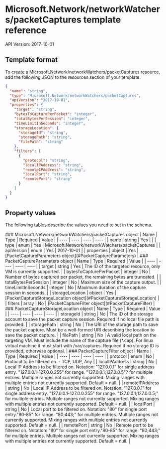 # Microsoft.Network/networkWatchers/packetCaptures template reference
API Version: 2017-10-01
## Template format

To create a Microsoft.Network/networkWatchers/packetCaptures resource, add the following JSON to the resources section of your template.

```json
{
  "name": "string",
  "type": "Microsoft.Network/networkWatchers/packetCaptures",
  "apiVersion": "2017-10-01",
  "properties": {
    "target": "string",
    "bytesToCapturePerPacket": "integer",
    "totalBytesPerSession": "integer",
    "timeLimitInSeconds": "integer",
    "storageLocation": {
      "storageId": "string",
      "storagePath": "string",
      "filePath": "string"
    },
    "filters": [
      {
        "protocol": "string",
        "localIPAddress": "string",
        "remoteIPAddress": "string",
        "localPort": "string",
        "remotePort": "string"
      }
    ]
  }
}
```
## Property values

The following tables describe the values you need to set in the schema.

<a id="Microsoft.Network/networkWatchers/packetCaptures" />
### Microsoft.Network/networkWatchers/packetCaptures object
|  Name | Type | Required | Value |
|  ---- | ---- | ---- | ---- |
|  name | string | Yes |  |
|  type | enum | Yes | Microsoft.Network/networkWatchers/packetCaptures |
|  apiVersion | enum | Yes | 2017-10-01 |
|  properties | object | Yes | [PacketCaptureParameters object](#PacketCaptureParameters) |


<a id="PacketCaptureParameters" />
### PacketCaptureParameters object
|  Name | Type | Required | Value |
|  ---- | ---- | ---- | ---- |
|  target | string | Yes | The ID of the targeted resource, only VM is currently supported. |
|  bytesToCapturePerPacket | integer | No | Number of bytes captured per packet, the remaining bytes are truncated. |
|  totalBytesPerSession | integer | No | Maximum size of the capture output. |
|  timeLimitInSeconds | integer | No | Maximum duration of the capture session in seconds. |
|  storageLocation | object | Yes | [PacketCaptureStorageLocation object](#PacketCaptureStorageLocation) |
|  filters | array | No | [PacketCaptureFilter object](#PacketCaptureFilter) |


<a id="PacketCaptureStorageLocation" />
### PacketCaptureStorageLocation object
|  Name | Type | Required | Value |
|  ---- | ---- | ---- | ---- |
|  storageId | string | No | The ID of the storage account to save the packet capture session. Required if no local file path is provided. |
|  storagePath | string | No | The URI of the storage path to save the packet capture. Must be a well-formed URI describing the location to save the packet capture. |
|  filePath | string | No | A valid local path on the targeting VM. Must include the name of the capture file (*.cap). For linux virtual machine it must start with /var/captures. Required if no storage ID is provided, otherwise optional. |


<a id="PacketCaptureFilter" />
### PacketCaptureFilter object
|  Name | Type | Required | Value |
|  ---- | ---- | ---- | ---- |
|  protocol | enum | No | Protocol to be filtered on. - TCP, UDP, Any |
|  localIPAddress | string | No | Local IP Address to be filtered on. Notation: "127.0.0.1" for single address entry. "127.0.0.1-127.0.0.255" for range. "127.0.0.1;127.0.0.5"? for multiple entries. Multiple ranges not currently supported. Mixing ranges with multiple entries not currently supported. Default = null. |
|  remoteIPAddress | string | No | Local IP Address to be filtered on. Notation: "127.0.0.1" for single address entry. "127.0.0.1-127.0.0.255" for range. "127.0.0.1;127.0.0.5;" for multiple entries. Multiple ranges not currently supported. Mixing ranges with multiple entries not currently supported. Default = null. |
|  localPort | string | No | Local port to be filtered on. Notation: "80" for single port entry."80-85" for range. "80;443;" for multiple entries. Multiple ranges not currently supported. Mixing ranges with multiple entries not currently supported. Default = null. |
|  remotePort | string | No | Remote port to be filtered on. Notation: "80" for single port entry."80-85" for range. "80;443;" for multiple entries. Multiple ranges not currently supported. Mixing ranges with multiple entries not currently supported. Default = null. |

